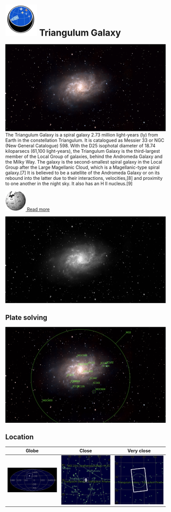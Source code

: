 # ![](../Imaging//Common/pyl-tiny.png) Triangulum Galaxy
![IMG](../Imaging//Original/Triangulum_Galaxy.jpg)
The Triangulum Galaxy is a spiral galaxy 2.73 million light-years (ly) from Earth in the constellation Triangulum. It is catalogued as Messier 33 or NGC (New General Catalogue) 598. With the D25 isophotal diameter of 18.74 kiloparsecs (61,100 light-years), the Triangulum Galaxy is the third-largest member of the Local Group of galaxies, behind the Andromeda Galaxy and the Milky Way. The galaxy is the second-smallest spiral galaxy in the Local Group after the Large Magellanic Cloud, which is a Magellanic-type spiral galaxy.[7] It is believed to be a satellite of the Andromeda Galaxy or on its rebound into the latter due to their interactions, velocities,[8] and proximity to one another in the night sky. It also has an H II nucleus.[9]

[![](../Imaging/Common/Wikipedia.png) Read more](https://en.wikipedia.org/wiki/Triangulum_Galaxy)

![IMG](../Imaging//Grayscale/Triangulum_Galaxy.jpg)


## Plate solving
![IMG](../Imaging//Annotated/Triangulum_Galaxy_Annotated.jpg)

## Location 

| Globe | Close | Very close |
| ----- | ----- | ----- |
|![IMG](../Imaging//Annotated/Triangulum_Galaxy_Globe.jpg) |![IMG](../Imaging//Annotated/Triangulum_Galaxy_Close.jpg) |![IMG](../Imaging//Annotated/Triangulum_Galaxy_Closer.jpg) |